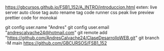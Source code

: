 https://gbcursos.github.io/FSB1_152/A_INTRO/introduccion.html
exten:
live server 
auto close tag
auto rename tag
code runner
css peak
live preview
prettier  code for
monokai

git config user.name "Andres"
git config user.email "andrescalvache24@hotmail.com"
git remote add "https://github.com/AndresCalvache24/ClaseDesarrolloWEB.git"
git branch -M main
https://github.com/GBCURSOS/FSB1_152
